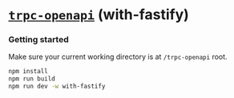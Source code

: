 # [**`trpc-openapi`**](../../README.md) (with-fastify)

### Getting started

Make sure your current working directory is at `/trpc-openapi` root.

```bash
npm install
npm run build
npm run dev -w with-fastify
```
